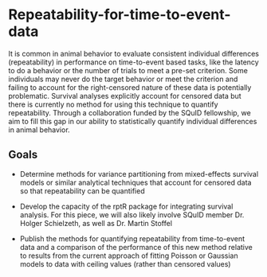 # Repeatability-for-time-to-event-data

It is common in animal behavior to evaluate consistent individual differences (repeatability) in performance on time-to-event based tasks, like the latency to do a behavior or the number of trials to meet a pre-set criterion. Some individuals may never do the target behavior or meet the criterion and failing to account for the right-censored nature of these data is potentially problematic. Survival analyses explicitly account for censored data but there is currently no method for using this technique to quantify repeatability. Through a collaboration funded by the SQuID fellowship, we aim to fill this gap in our ability to statistically quantify individual differences in animal behavior.

## Goals
  - Determine methods for variance partitioning from mixed-effects survival models or similar analytical techniques that account for censored data so that repeatability can be quantified

  - Develop the capacity of the rptR package for integrating survival analysis. For this piece, we will also likely involve SQuID member Dr. Holger Schielzeth, as well as Dr. Martin Stoffel

  - Publish the methods for quantifying repeatability from time-to-event data and a comparison of the performance of this new method relative to results from the current approach of fitting Poisson or Gaussian models to data with ceiling values (rather than censored values)
